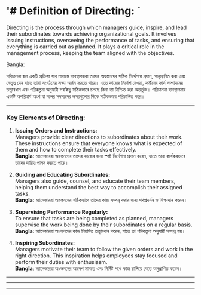 

# '# **Definition of Directing:** `

Directing is the process through which managers guide, inspire, and lead their subordinates towards achieving organizational goals. It involves issuing instructions, overseeing the performance of tasks, and ensuring that everything is carried out as planned. It plays a critical role in the management process, keeping the team aligned with the objectives.


Bangla:

পরিচালনা হল একটি প্রক্রিয়া যার মাধ্যমে ব্যবস্থাপকরা তাদের অধস্তনদের সঠিক নির্দেশনা প্রদান, অনুপ্রাণিত করা এবং নেতৃত্ব দেন যাতে তারা সংগঠনের লক্ষ্য অর্জন করতে পারে। এতে কাজের নির্দেশ দেওয়া, কর্মীদের কার্য সম্পাদনের তত্ত্বাবধান এবং পরিকল্পনা অনুযায়ী সবকিছু সঠিকভাবে চলছে কিনা তা নিশ্চিত করা অন্তর্ভুক্ত। পরিচালনা ব্যবস্থাপনার একটি অপরিহার্য অংশ যা দলের সদস্যদের লক্ষ্যগুলোর দিকে সঠিকভাবে পরিচালিত করে।

---


### Key Elements of Directing:

1. **Issuing Orders and Instructions:**  
   Managers provide clear directions to subordinates about their work. These instructions ensure that everyone knows what is expected of them and how to complete their tasks effectively.  
   **Bangla**: ম্যানেজাররা অধস্তনদের তাদের কাজের জন্য স্পষ্ট নির্দেশনা প্রদান করেন, যাতে তারা কার্যকরভাবে তাদের দায়িত্ব পালন করতে পারে।

2. **Guiding and Educating Subordinates:**  
   Managers also guide, counsel, and educate their team members, helping them understand the best way to accomplish their assigned tasks.  
   **Bangla**: ম্যানেজাররা অধস্তনদের সঠিকভাবে তাদের কাজ সম্পন্ন করার জন্য পথপ্রদর্শন ও শিক্ষাদান করেন।

3. **Supervising Performance Regularly:**  
   To ensure that tasks are being completed as planned, managers supervise the work being done by their subordinates on a regular basis.  
   **Bangla**: ম্যানেজাররা অধস্তনদের কাজ নিয়মিত তত্ত্বাবধান করেন, যাতে তা পরিকল্পনা অনুযায়ী সম্পন্ন হয়।

4. **Inspiring Subordinates:**  
   Managers motivate their team to follow the given orders and work in the right direction. This inspiration helps employees stay focused and perform their duties with enthusiasm.  
   **Bangla**: ম্যানেজাররা অধস্তনদের আদেশ মানতে এবং নির্দিষ্ট পথে কাজ চালিয়ে যেতে অনুপ্রাণিত করেন।

---
---
---




